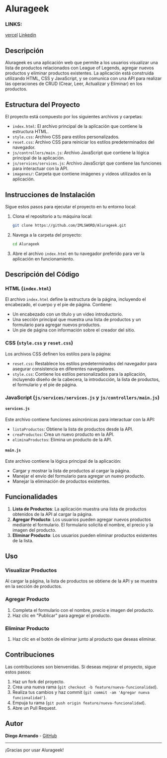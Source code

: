 # Alurageek

### LINKS:
[vercel](https://alurageek-gilt.vercel.app/)
[Linkedin](https://www.linkedin.com/checkpoint/challenge/AgFxbVoUfrpz9wAAAY-YIqcSRg7XiVNWVMl3rEBHXotH5kl5sffnHluSO6Ev3V00Zoe1hBgjD0HvX2K729jhx8IxQhpleQ?ut=1IbqPyvrmEtHg1)

## Descripción

Alurageek es una aplicación web que permite a los usuarios visualizar una lista de productos relacionados con League of Legends, agregar nuevos productos y eliminar productos existentes. La aplicación está construida utilizando HTML, CSS y JavaScript, y se comunica con una API para realizar las operaciones de CRUD (Crear, Leer, Actualizar y Eliminar) en los productos.

## Estructura del Proyecto

El proyecto está compuesto por los siguientes archivos y carpetas:

- `index.html`: El archivo principal de la aplicación que contiene la estructura HTML.
- `style.css`: Archivo CSS para estilos personalizados.
- `reset.css`: Archivo CSS para reiniciar los estilos predeterminados del navegador.
- `js/controllers/main.js`: Archivo JavaScript que contiene la lógica principal de la aplicación.
- `js/services/services.js`: Archivo JavaScript que contiene las funciones para interactuar con la API.
- `imagenes/`: Carpeta que contiene imágenes y videos utilizados en la aplicación.

## Instrucciones de Instalación

Sigue estos pasos para ejecutar el proyecto en tu entorno local:

1. Clona el repositorio a tu máquina local:

    ```bash
    git clone https://github.com/IMLSWORD/Alurageek.git
    ```

2. Navega a la carpeta del proyecto:

    ```bash
    cd Alurageek
    ```

3. Abre el archivo `index.html` en tu navegador preferido para ver la aplicación en funcionamiento.

## Descripción del Código

### HTML (`index.html`)

El archivo `index.html` define la estructura de la página, incluyendo el encabezado, el cuerpo y el pie de página. Contiene:

- Un encabezado con un título y un video introductorio.
- Una sección principal que muestra una lista de productos y un formulario para agregar nuevos productos.
- Un pie de página con información sobre el creador del sitio.

### CSS (`style.css` y `reset.css`)

Los archivos CSS definen los estilos para la página:

- `reset.css`: Restablece los estilos predeterminados del navegador para asegurar consistencia en diferentes navegadores.
- `style.css`: Contiene los estilos personalizados para la aplicación, incluyendo diseño de la cabecera, la introducción, la lista de productos, el formulario y el pie de página.

### JavaScript (`js/services/services.js` y `js/controllers/main.js`)

#### `services.js`

Este archivo contiene funciones asincrónicas para interactuar con la API:

- `listaProductos`: Obtiene la lista de productos desde la API.
- `creaProductos`: Crea un nuevo producto en la API.
- `eliminaProductos`: Elimina un producto de la API.

#### `main.js`

Este archivo contiene la lógica principal de la aplicación:

- Cargar y mostrar la lista de productos al cargar la página.
- Manejar el envío del formulario para agregar un nuevo producto.
- Manejar la eliminación de productos existentes.

## Funcionalidades

1. **Lista de Productos**: La aplicación muestra una lista de productos obtenidos de la API al cargar la página.
2. **Agregar Producto**: Los usuarios pueden agregar nuevos productos mediante el formulario. El formulario solicita el nombre, el precio y la imagen del producto.
3. **Eliminar Producto**: Los usuarios pueden eliminar productos existentes de la lista.

## Uso

### Visualizar Productos

Al cargar la página, la lista de productos se obtiene de la API y se muestra en la sección de productos.

### Agregar Producto

1. Completa el formulario con el nombre, precio e imagen del producto.
2. Haz clic en "Publicar" para agregar el producto.

### Eliminar Producto

1. Haz clic en el botón de eliminar junto al producto que deseas eliminar.

## Contribuciones

Las contribuciones son bienvenidas. Si deseas mejorar el proyecto, sigue estos pasos:

1. Haz un fork del proyecto.
2. Crea una nueva rama (`git checkout -b feature/nueva-funcionalidad`).
3. Realiza tus cambios y haz commit (`git commit -am 'Agregar nueva funcionalidad'`).
4. Empuja tu rama (`git push origin feature/nueva-funcionalidad`).
5. Abre un Pull Request.

## Autor

**Diego Armando** - [GitHub](https://github.com/IMLSWORD)

---

¡Gracias por usar Alurageek!
